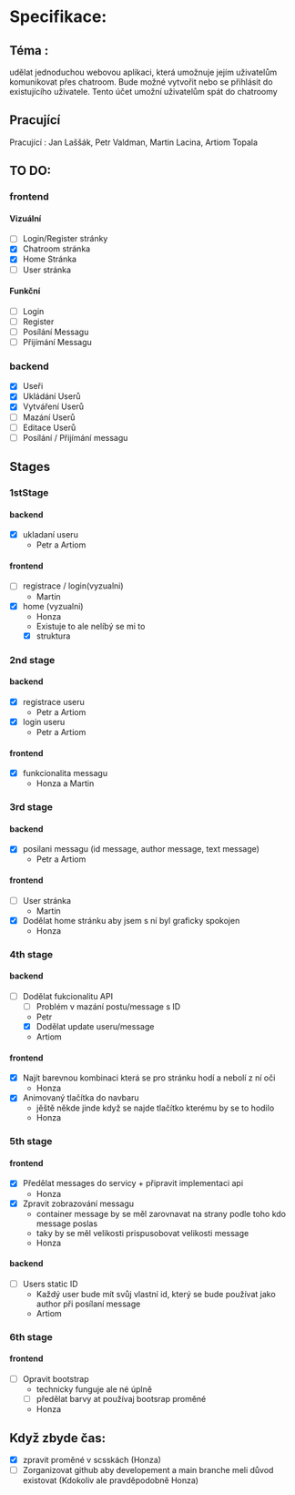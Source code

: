 # Specifikace:

## Téma :
udělat jednoduchou webovou aplikaci, která umožnuje jejím uživatelům komunikovat přes chatroom.
Bude možné vytvořit nebo se přihlásit do existujícího uživatele.
Tento účet umožní uživatelům spát do chatroomy

## Pracující
Pracující : Jan Laššák, Petr Valdman, Martin Lacina, Artiom Topala

## TO DO:
###   frontend
####  Vizuální
  - [ ] Login/Register stránky
  - [X] Chatroom stránka
  - [X] Home Stránka
  - [ ] User stránka
#### Funkční
  - [ ] Login
  - [ ] Register
  - [ ] Posílání Messagu
  - [ ] Přijímání Messagu
### backend
  - [X] Useři
  - [X] Ukládání Userů
  - [X] Vytváření Userů
  - [ ] Mazání Userů
  - [ ] Editace Userů
  - [ ] Posílání / Přijímání messagu
## Stages
### 1stStage
#### backend
  - [X] ukladaní useru
    - Petr a Artiom
#### frontend
  - [ ] registrace / login(vyzualni)
    - Martin
  - [X] home (vyzualni)
    - Honza
    - Existuje to ale nelíbý se mi to
    - [X] struktura
### 2nd stage
#### backend
  - [X] registrace useru
    - Petr a Artiom
  - [X] login useru 
    - Petr a Artiom
#### frontend
  - [X] funkcionalita messagu
    - Honza a Martin
### 3rd stage
#### backend
  - [X] posilani messagu (id message, author message, text message)
    - Petr a Artiom
#### frontend
  - [ ] User stránka
    - Martin
  - [X] Dodělat home stránku aby jsem s ní byl graficky spokojen
    - Honza
### 4th stage
#### backend
  - [ ] Dodělat fukcionalitu API
    - [ ] Problém v mazání postu/message s ID
    - Petr
    - [X] Dodělat update useru/message
    - Artiom
#### frontend
  - [X] Najít barevnou kombinaci která se pro stránku hodí a nebolí z ní oči
    - Honza
  - [X] Animovaný tlačítka do navbaru
    + jěště někde jinde když se najde tlačítko kterému by se to hodilo
    - Honza
### 5th stage
#### frontend
  - [X] Předělat messages do servicy + připravit implementaci api
    - Honza
  - [X] Zpravit zobrazování messagu
    - container message by se měl zarovnavat na strany podle toho kdo message poslas
    - taky by se měl velikosti prispusobovat velikosti message
    - Honza
#### backend
  - [ ] Users static ID
    + Každý user bude mít svůj vlastní id, který se bude používat jako author při posílaní message
    - Artiom
### 6th stage
#### frontend
  - [ ] Opravit bootstrap
    - technicky funguje ale né úplně
    - [ ] předělat barvy at používaj bootsrap proměné
    - Honza


## Když zbyde čas:
  - [X] zpravit proměné v scsskách (Honza)
  - [ ] Zorganizovat github aby developement a main branche meli důvod existovat (Kdokoliv ale pravděpodobně Honza)

